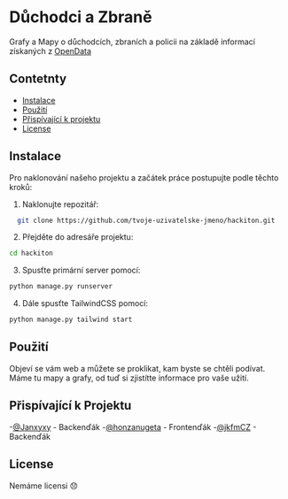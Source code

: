 # Důchodci a Zbraně 

Grafy a Mapy o důchodcích, zbraních a policii na základě informací získaných z [OpenData](https://opendata.gov.cz/)

## Contetnty
- [Instalace](#instalace)
- [Použití](#pouziti)
- [Přispívající k projektu](#prispivaci)
- [License](#license)

## Instalace
Pro naklonování našeho projektu a začátek práce postupujte podle těchto kroků:

1. Naklonujte repozitář:
 ```bash
   git clone https://github.com/tvoje-uzivatelske-jmeno/hackiton.git
   ```
2. Přejděte do adresáře projektu:
```bash
cd hackiton
```
3. Spusťte primární server pomocí:
```bash
python manage.py runserver
```
4. Dále spusťte TailwindCSS pomocí:
```bash
python manage.py tailwind start
```

## Použití
Objeví se vám web a můžete se proklikat, kam byste se chtěli podívat. 
Máme tu mapy a grafy, od tuď si zjistítte informace pro vaše užití. 

## Přispívající k Projektu

-[@Janxyxy](https://github.com/Janxyxy) - Backenďák
-[@honzanugeta](https://github.com/honzanugeta) - Frontenďák
-[@jkfmCZ](https://github.com/jkfmCZ) - Backenďák

## License
Nemáme licensi 😞
